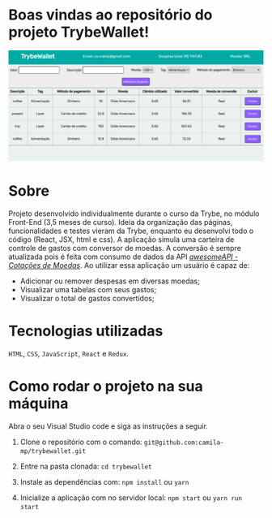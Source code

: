 # Boas vindas ao repositório do projeto TrybeWallet!

<img src="print-trybewallet.png">

# Sobre

Projeto desenvolvido individualmente durante o curso da Trybe, no módulo  Front-End (3,5 meses de curso). Ideia da organização das páginas, funcionalidades e testes vieram da Trybe, enquanto eu desenvolvi todo o código (React, JSX, html e css).
A aplicação simula uma carteira de controle de gastos com conversor de moedas. A conversão é sempre atualizada pois é feita com consumo de dados da API <a href="https://docs.awesomeapi.com.br/api-de-moedas"> *awesomeAPI - Cotações de Moedas*</a>. Ao utilizar essa aplicação um usuário é capaz de:

- Adicionar ou remover despesas em diversas moedas;
- Visualizar uma tabelas com seus gastos;
- Visualizar o total de gastos convertidos;

# Tecnologias utilizadas

`HTML`, `CSS`, `JavaScript`, `React` e `Redux`.

# Como rodar o projeto na sua máquina

Abra o seu Visual Studio code e siga as instruções a seguir.

1. Clone o repositório com o comando:
`git@github.com:camila-mp/trybewallet.git`

2. Entre na pasta clonada:
`cd trybewallet`

3. Instale as dependências com:
`npm install` ou `yarn`

4. Inicialize a aplicação com no servidor local:
`npm start` ou `yarn run start`
